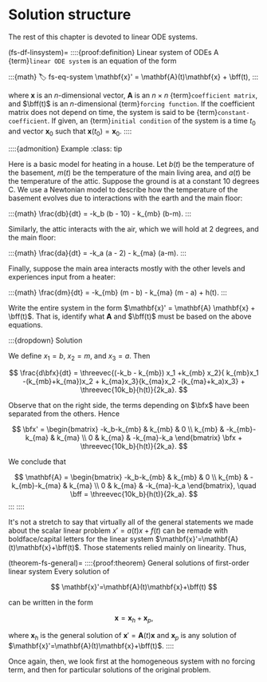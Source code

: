 # Solution structure

The rest of this chapter is devoted to linear ODE systems.

(fs-df-linsystem)=
::::{proof:definition} Linear system of ODEs
A {term}`linear ODE system` is an equation of the form

:::{math}
:label: fs-eq-system
\mathbf{x}' = \mathbf{A}(t)\mathbf{x} + \bff(t),
:::

where $\mathbf{x}$ is an $n$-dimensional vector, $\mathbf{A}$ is an $n\times n$ {term}`coefficient matrix`, and $\bff(t)$ is an $n$-dimensional {term}`forcing function`. If the coefficient matrix does not depend on time, the system is said to be {term}`constant-coefficient`. If given, an {term}`initial condition` of the system is a time $t_0$ and vector $\mathbf{x}_0$ such that $\mathbf{x}(t_0)=\mathbf{x}_0$. 
::::

::::{admonition} Example
:class: tip

Here is a basic model for heating in a house. Let $b(t)$ be the temperature of the basement, $m(t)$ be the temperature of the main living area, and $a(t)$ be the temperature of the attic. Suppose the ground is at a constant 10 degrees C. We use a Newtonian model to describe how the temperature of the basement evolves due to interactions with the earth and the main floor:

:::{math}
\frac{db}{dt} = -k_b (b - 10) - k_{mb} (b-m). 
:::

Similarly, the attic interacts with the air, which we will hold at 2 degrees, and the main floor:

:::{math}
\frac{da}{dt} = -k_a (a - 2) - k_{ma} (a-m). 
:::

Finally, suppose the main area interacts mostly with the other levels and experiences input from a heater:

:::{math}
\frac{dm}{dt} = -k_{mb} (m - b) - k_{ma} (m - a) + h(t).
:::

Write the entire system in the form $\mathbf{x}' = \mathbf{A} \mathbf{x} + \bff(t)$. That is, identify what $\mathbf{A}$ and $\bff(t)$ must be based on the above equations. 

:::{dropdown} Solution

We define $x_1=b$, $x_2=m$, and $x_3=a$. Then

$$
\frac{d\bfx}{dt} = \threevec{(-k_b - k_{mb}) x_1  +k_{mb} x_2}{ k_{mb}x_1 -(k_{mb}+k_{ma})x_2 + k_{ma}x_3}{k_{ma}x_2  -(k_{ma}+k_a)x_3} + \threevec{10k_b}{h(t)}{2k_a}.
$$

Observe that on the right side, the terms depending on $\bfx$ have been separated from the others. Hence

$$
\bfx' = \begin{bmatrix} -k_b-k_{mb} & k_{mb} & 0 \\ k_{mb} & -k_{mb}-k_{ma} & k_{ma} \\  0 & k_{ma} & -k_{ma}-k_a \end{bmatrix}  \bfx + \threevec{10k_b}{h(t)}{2k_a}.
$$

We conclude that 

$$
\mathbf{A} = \begin{bmatrix} -k_b-k_{mb} & k_{mb} & 0 \\ k_{mb} & -k_{mb}-k_{ma} & k_{ma} \\  0 & k_{ma} & -k_{ma}-k_a \end{bmatrix}, \quad \bff = \threevec{10k_b}{h(t)}{2k_a}.
$$
:::
::::

It's not a stretch to say that virtually all of the general statements we made about the scalar linear problem $x'=a(t)x+f(t)$ can be remade with boldface/capital letters for the linear system $\mathbf{x}'=\mathbf{A}(t)\mathbf{x}+\bff(t)$. Those statements relied mainly on linearity. Thus,

(theorem-fs-general)=
::::{proof:theorem} General solutions of first-order linear system
Every solution of 

$$
\mathbf{x}'=\mathbf{A}(t)\mathbf{x}+\bff(t)
$$ 

can be written in the form 

$$
\mathbf{x}=\mathbf{x}_h+\mathbf{x}_p,
$$ 

where $\mathbf{x}_h$ is the general solution of $\mathbf{x}'=\mathbf{A}(t)\mathbf{x}$ and $\mathbf{x}_p$ is any solution of $\mathbf{x}'=\mathbf{A}(t)\mathbf{x}+\bff(t)$.
::::	

Once again, then, we look first at the homogeneous system with no forcing term, and then for particular solutions of the original problem.
